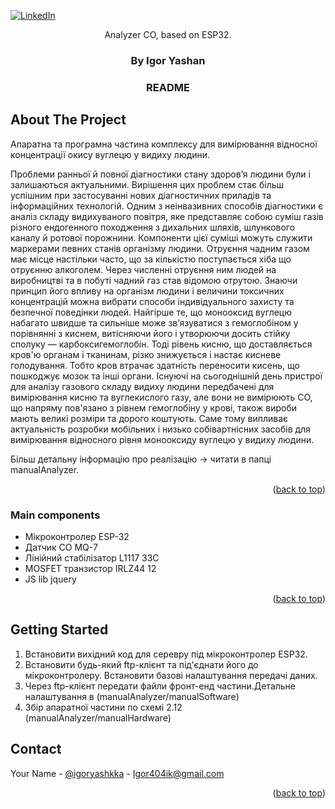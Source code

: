 
   [![LinkedIn][linkedin-shield]][linkedin-url]




  <p align="center">
   Analyzer CO, based on ESP32.

 <h3 align="center">By Igor Yashan</h3>
 <h3 align="center">README</h3>
</div>







<!-- ABOUT THE PROJECT -->
## About The Project

Aпаратна та програмна частина комплексу для вимірювання відносної концентрації окису вуглецю у видиху людини.

Проблеми ранньої й повної діагностики стану здоров’я людини були і залишаються актуальними. Вирішення цих проблем стає більш успішним при застосуванні нових діагностичних приладів та інформаційних технологій. Одним з неінвазивних способів діагностики є аналіз складу видихуваного повітря, яке представляє собою суміш газів різного ендогенного походження з дихальних шляхів, шлункового каналу й ротової порожнини. Компоненти цієї суміші можуть служити маркерами певних станів організму людини.
Отруєння чадним газом має місце настільки часто, що за кількістю поступається хіба що отруєнню алкоголем. Через численні отруєння ним людей на виробництві та в побуті чадний газ став відомою отрутою. Знаючи принцип його впливу на організм людини і величини токсичних концентрацій можна вибрати способи індивідуального захисту та безпечної поведінки людей. Найгірше те, що монооксид вуглецю набагато швидше та сильніше може зв’язуватися з гемоглобіном у порівнянні з киснем, витісняючи його і утворюючи досить стійку сполуку — карбоксигемоглобін. Тоді рівень кисню, що доставляється кров'ю органам і тканинам, різко знижується і настає кисневе голодування. Тобто кров втрачає здатність переносити кисень, що пошкоджує мозок та інші органи. 
Існуючі на сьогоднішній день пристрої для аналізу газового складу видиху людини передбачені для вимірювання кисню та вуглекислого газу, але вони не вимірюють СО, що напряму пов'язано з рівнем гемоглобіну у крові, також вироби мають великі розміри та дорого коштують. 
Саме тому випливає актуальність розробки мобільних і низько собівартнісних засобів для вимірювання відносного рівня монооксиду вуглецю у видиху людини. 


Більш детальну інформацію про реалізацію -> читати в папці manualAnalyzer.

<p align="right">(<a href="#readme-top">back to top</a>)</p>



### Main components 

 - Мікроконтролер ESP-32
 - Датчик СО MQ-7
 - Лінійний стабілізатор L1117 33C
 - MOSFET транзистор IRLZ44	12
 - JS lib jquery


<p align="right">(<a href="#readme-top">back to top</a>)</p>



<!-- GETTING STARTED -->
## Getting Started

1) Встановити вихідний код для серевру під мікроконтролер ESP32.
2) Встановити будь-який ftp-клієнт та під'єднати його до мікроконтролеру. Встановити базові налаштування передачі даних.
3) Через ftp-клієнт передати файли фронт-енд частини.Детальне налаштування в (manualAnalyzer/manualSoftware)
4) Збір апаратної частини по схемі 2.12 (manualAnalyzer/manualHardware)


<!-- CONTACT -->
## Contact

Your Name - [@igoryashkka](https://twitter.com/igoryashkka) - Igor404ik@gmail.com



<p align="right">(<a href="#readme-top">back to top</a>)</p>




<!-- MARKDOWN LINKS & IMAGES -->
<!-- https://www.markdownguide.org/basic-syntax/#reference-style-links -->
[issues-shield]: https://img.shields.io/github/issues/othneildrew/Best-README-Template.svg?style=for-the-badge
[issues-url]: https://github.com/othneildrew/Best-README-Template/issues
[license-shield]: https://img.shields.io/github/license/othneildrew/Best-README-Template.svg?style=for-the-badge
[license-url]: https://github.com/othneildrew/Best-README-Template/blob/master/LICENSE.txt
[linkedin-shield]: https://img.shields.io/badge/-LinkedIn-black.svg?style=for-the-badge&logo=linkedin&colorB=555
[linkedin-url]: https://www.linkedin.com/in/igor-yashan-132939210/


